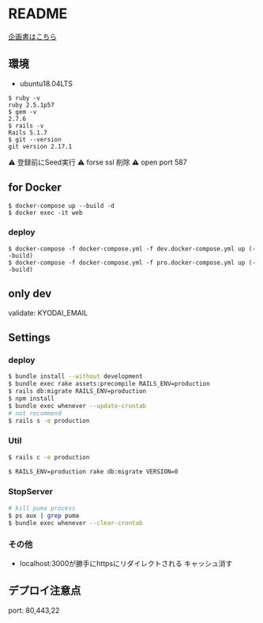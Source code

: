 # README

[企画書はこちら](https://docs.google.com/presentation/d/1jGc0OcA5aQu3cRi78JW1BjPTYjoJxO1T6YuLFuPALRM/edit?usp=drive_web&ouid=113388058663145988908)

## 環境
- ubuntu18.04LTS
```
$ ruby -v
ruby 2.5.1p57
$ gem -v
2.7.6
$ rails -v
Rails 5.1.7
$ git --version
git version 2.17.1
```
:warning: 登録前にSeed実行
:warning: forse ssl 削除
:warning: open port 587
## for Docker
```
$ docker-compose up --build -d
$ docker exec -it web 
```

### deploy
```shell script
$ docker-compose -f docker-compose.yml -f dev.docker-compose.yml up (--build)
$ docker-compose -f docker-compose.yml -f pro.docker-compose.yml up (--build)
```

## only dev
validate: KYODAI_EMAIL


## Settings
### deploy
```bash
$ bundle install --without development
$ bundle exec rake assets:precompile RAILS_ENV=production
$ rails db:migrate RAILS_ENV=production
$ npm install
$ bundle exec whenever --update-crontab
# not recommend
$ rails s -e production

```

### Util
```bash
$ rails c -e production

$ RAILS_ENV=production rake db:migrate VERSION=0
```

### StopServer
```bash
# kill puma process
$ ps aux | grep puma
$ bundle exec whenever --clear-crontab
```

### その他
- localhost:3000が勝手にhttpsにリダイレクトされる
 キャッシュ消す

## デプロイ注意点
port: 80,443,22
